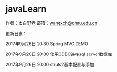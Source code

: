 ﻿# javaLearn
作者：太白野老
邮箱：wangxch@qhnu.edu.cn

更新日志：

2017年9月26日 20:30 Spring MVC DEMO

2017年9月26日 20:30 使用GDBC连接sql server数据库

2017年9月26日 20:00 struts2基本配置与添加
